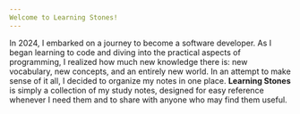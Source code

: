 ```yaml
---
Welcome to Learning Stones!
---
```


In 2024, I embarked on a journey to become a software developer. As I began learning to code and diving into the practical aspects of programming, I realized how much new knowledge there is: new vocabulary, new concepts, and an entirely new world. In an attempt to make sense of it all, I decided to organize my notes in one place. **Learning Stones** is simply a collection of my study notes, designed for easy reference whenever I need them and to share with anyone who may find them useful.
